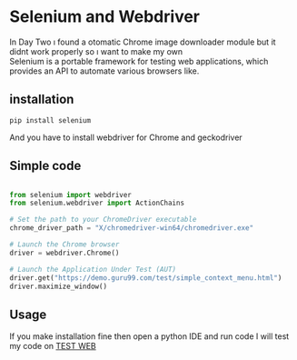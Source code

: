 #   Selenium and Webdriver

In Day Two ı found a otomatic Chrome image downloader module but it didnt work properly so ı want to make my own  
Selenium is a portable framework for testing web applications, which provides an API to automate various browsers like. 

## installation

```
pip install selenium
```
And you have to install webdriver for Chrome and geckodriver


## Simple code
```python

from selenium import webdriver
from selenium.webdriver import ActionChains

# Set the path to your ChromeDriver executable
chrome_driver_path = "X/chromedriver-win64/chromedriver.exe"

# Launch the Chrome browser
driver = webdriver.Chrome()

# Launch the Application Under Test (AUT)
driver.get("https://demo.guru99.com/test/simple_context_menu.html")
driver.maximize_window()

```

## Usage

If you make installation fine then open a python IDE and run code
I will test my code on [TEST WEB](https://demo.guru99.com/test/simple_context_menu.html)

